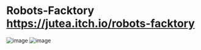 # Robots-Facktory https://jutea.itch.io/robots-facktory

![image](https://user-images.githubusercontent.com/61596909/183471502-70fe7fcb-01f7-4ca7-bde4-b6cf940e13f8.png)
![image](https://user-images.githubusercontent.com/61596909/183471842-121150b7-4eeb-4640-975d-3a8e4945e4e1.png)
